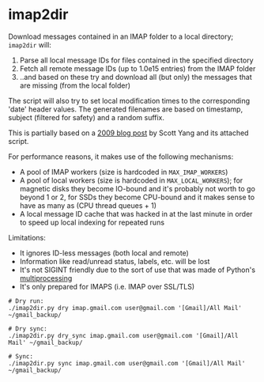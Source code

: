 # imap2dir
Download messages contained in an IMAP folder to a local directory; `imap2dir` will:

1. Parse all local message IDs for files contained in the specified directory
2. Fetch all remote message IDs (up to 1.0e15 entries) from the IMAP folder
3. ..and based on these try and download all (but only) the messages that are missing (from the local folder)

The script will also try to set local modification times to the corresponding 'date' header values. The generated filenames are based on timestamp, subject (filtered for safety) and a random suffix.

This is partially based on a [2009 blog post](http://scott.yang.id.au/2009/01/migrate-emails-maildir-gmail.html) by Scott Yang and its attached script.

For performance reasons, it makes use of the following mechanisms:
* A pool of IMAP workers (size is hardcoded in `MAX_IMAP_WORKERS`)
* A pool of local workers (size is hardcoded in `MAX_LOCAL_WORKERS`); for magnetic disks they become IO-bound and it's probably not worth to go beyond 1 or 2, for SSDs they become CPU-bound and it makes sense to have as many as (CPU thread queues + 1)
* A local message ID cache that was hacked in at the last minute in order to speed up local indexing for repeated runs

Limitations:
* It ignores ID-less messages (both local and remote)
* Information like read/unread status, labels, etc. will be lost
* It's not SIGINT friendly due to the sort of use that was made of Python's [multiprocessing](https://docs.python.org/2/library/multiprocessing.html)
* It's only prepared for IMAPS (i.e. IMAP over SSL/TLS)

```shell
# Dry run:
./imap2dir.py dry imap.gmail.com user@gmail.com '[Gmail]/All Mail' ~/gmail_backup/

# Dry sync:
./imap2dir.py dry_sync imap.gmail.com user@gmail.com '[Gmail]/All Mail' ~/gmail_backup/

# Sync:
./imap2dir.py sync imap.gmail.com user@gmail.com '[Gmail]/All Mail' ~/gmail_backup/
```

